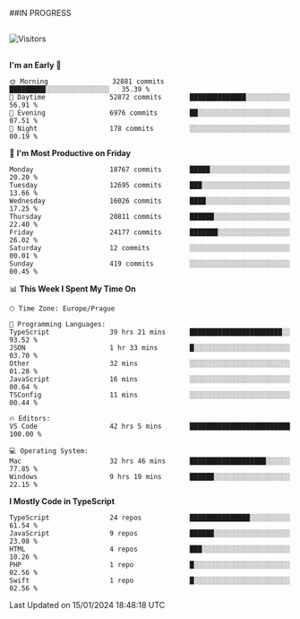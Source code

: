 ##IN PROGRESS
##
![Visitors](https://komarev.com/ghpvc/?username=petrbui&style=for-the-badge&label=Visitors+👀)



##
<!--
[![My GitHub stats](https://github-readme-stats.vercel.app/api?username=petrbui&theme=github_dark)](https://github.com/anuraghazra/github-readme-stats)

[![My wakatime stats](https://github-readme-stats.vercel.app/api/wakatime?username=petrbui&theme=github_dark)](https://github.com/anuraghazra/github-readme-stats)
-->
<!--START_SECTION:waka-->
**I'm an Early 🐤** 

```text
🌞 Morning                32881 commits       █████████░░░░░░░░░░░░░░░░   35.39 % 
🌆 Daytime                52872 commits       ██████████████░░░░░░░░░░░   56.91 % 
🌃 Evening                6976 commits        ██░░░░░░░░░░░░░░░░░░░░░░░   07.51 % 
🌙 Night                  178 commits         ░░░░░░░░░░░░░░░░░░░░░░░░░   00.19 % 
```
📅 **I'm Most Productive on Friday** 

```text
Monday                   18767 commits       █████░░░░░░░░░░░░░░░░░░░░   20.20 % 
Tuesday                  12695 commits       ███░░░░░░░░░░░░░░░░░░░░░░   13.66 % 
Wednesday                16026 commits       ████░░░░░░░░░░░░░░░░░░░░░   17.25 % 
Thursday                 20811 commits       ██████░░░░░░░░░░░░░░░░░░░   22.40 % 
Friday                   24177 commits       ███████░░░░░░░░░░░░░░░░░░   26.02 % 
Saturday                 12 commits          ░░░░░░░░░░░░░░░░░░░░░░░░░   00.01 % 
Sunday                   419 commits         ░░░░░░░░░░░░░░░░░░░░░░░░░   00.45 % 
```


📊 **This Week I Spent My Time On** 

```text
🕑︎ Time Zone: Europe/Prague

💬 Programming Languages: 
TypeScript               39 hrs 21 mins      ███████████████████████░░   93.52 % 
JSON                     1 hr 33 mins        █░░░░░░░░░░░░░░░░░░░░░░░░   03.70 % 
Other                    32 mins             ░░░░░░░░░░░░░░░░░░░░░░░░░   01.28 % 
JavaScript               16 mins             ░░░░░░░░░░░░░░░░░░░░░░░░░   00.64 % 
TSConfig                 11 mins             ░░░░░░░░░░░░░░░░░░░░░░░░░   00.44 % 

🔥 Editors: 
VS Code                  42 hrs 5 mins       █████████████████████████   100.00 % 

💻 Operating System: 
Mac                      32 hrs 46 mins      ███████████████████░░░░░░   77.85 % 
Windows                  9 hrs 19 mins       ██████░░░░░░░░░░░░░░░░░░░   22.15 % 
```

**I Mostly Code in TypeScript** 

```text
TypeScript               24 repos            ███████████████░░░░░░░░░░   61.54 % 
JavaScript               9 repos             ██████░░░░░░░░░░░░░░░░░░░   23.08 % 
HTML                     4 repos             ███░░░░░░░░░░░░░░░░░░░░░░   10.26 % 
PHP                      1 repo              █░░░░░░░░░░░░░░░░░░░░░░░░   02.56 % 
Swift                    1 repo              █░░░░░░░░░░░░░░░░░░░░░░░░   02.56 % 
```




 Last Updated on 15/01/2024 18:48:18 UTC
<!--END_SECTION:waka-->
